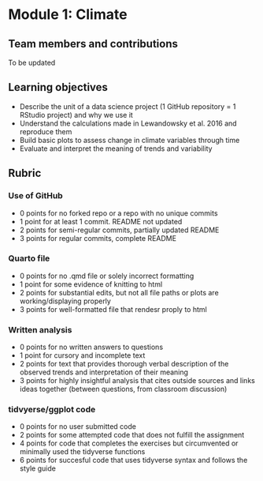 # Module 1: Climate

## Team members and contributions
To be updated

## Learning objectives

 - Describe the unit of a data science project (1 GitHub repository = 1 RStudio project) and why we use it
 - Understand the calculations made in Lewandowsky et al. 2016 and reproduce them
 - Build basic plots to assess change in climate variables through time
 - Evaluate and interpret the meaning of trends and variability
 
## Rubric

### Use of GitHub
 - 0 points for no forked repo or a repo with no unique commits
 - 1 point for at least 1 commit. README not updated
 - 2 points for semi-regular commits, partially updated README
 - 3 points for regular commits, complete README
 
### Quarto file
 - 0 points for no .qmd file or solely incorrect formatting
 - 1 point for some evidence of knitting to html
 - 2 points for substantial edits, but not all file paths or plots are working/displaying properly
 - 3 points for well-formatted file that rendesr proply to html
 
### Written analysis
 - 0 points for no written answers to questions
 - 1 point for cursory and incomplete text
 - 2 points for text that provides thorough verbal description of the observed trends and interpretation of their meaning
 - 3 points for highly insightful analysis that cites outside sources and links ideas together (between questions, from classroom discussion)
 
### tidvyerse/ggplot code
 - 0 points for no user submitted code
 - 2 points for some attempted code that does not fulfill the assignment
 - 4 points for code that completes the exercises but circumvented or minimally used the tidyverse functions
 - 6 points for succesful code that uses tidyverse syntax and follows the style guide
